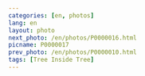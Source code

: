 ```yaml
---
categories: [en, photos]
lang: en
layout: photo
next_photo: /en/photos/P0000016.html
picname: P0000017
prev_photo: /en/photos/P0000010.html
tags: [Tree Inside Tree]
---
```

